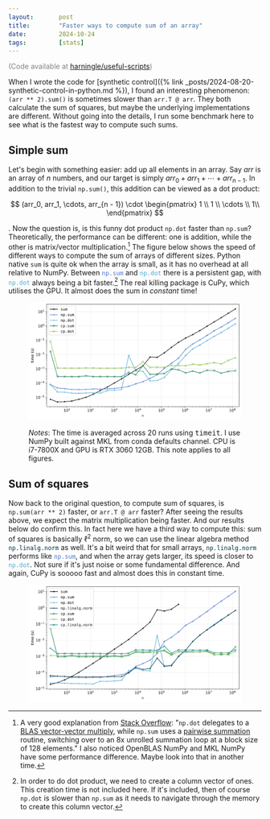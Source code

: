 ```yaml
---
layout:       post
title:        "Faster ways to compute sum of an array"
date:         2024-10-24
tags:         [stats]
---
```


<p><font color="#828282">(Code available at <a href="https://github.com/harningle/useful-scripts/tree/main/numpy/sum.py">harningle/useful-scripts</a>)</font></p>


When I wrote the code for [synthetic control]({% link _posts/2024-08-20-synthetic-control-in-python.md %}), I found an interesting phenomenon: `(arr ** 2).sum()` is sometimes slower than `arr.T @ arr`. They both calculate the sum of squares, but maybe the underlying implementations are different. Without going into the details, I run some benchmark here to see what is the fastest way to compute such sums.


## Simple sum

Let's begin with something easier: add up all elements in an array. Say $arr$ is an array of $n$ numbers, and our target is simply $arr_0 + arr_1 + \cdots + arr_{n - 1}$. In addition to the trivial `np.sum()`, this addition can be viewed as a dot product:

$$
(arr_0, arr_1, \cdots, arr_{n - 1}) \cdot \begin{pmatrix}
1 \\
1 \\
\cdots \\
1\\
\end{pmatrix}
$$

. Now the question is, is this funny dot product `np.dot` faster than `np.sum`? Theoretically, the performance can be different: one is addition, while the other is matrix/vector multiplication.[^details] The figure below shows the speed of different ways to compute the sum of arrays of different sizes. Python native `sum` is quite ok when the array is small, as it has no overhead at all relative to NumPy. Between <span style="color: #4D77CF">`np.sum`</span> and <span style="color: #4DABCF">`np.dot`</span> there is a persistent gap, with <span style="color: #4DABCF">`np.dot`</span> always being a bit faster.[^allocate-ones] The real killing package is CuPy, which utilises the GPU. It almost does the sum in *constant* time!

<figure>
    <img src="https://github.com/harningle/useful-scripts/raw/main/numpy/figures/sum.svg">
    <p><i>Notes</i>: The time is averaged across 20 runs using <code class="language-plaintext highlighter-rouge" style="font-size: 14px">timeit</code>. I use NumPy built against MKL from conda defaults channel. CPU is i7-7800X and GPU is RTX 3060 12GB. This note applies to all figures.</p>
</figure>

[^details]: A very good explanation from [Stack Overflow](https://stackoverflow.com/questions/75556221): "`np.dot` delegates to a [BLAS vector-vector multiply](https://github.com/numpy/numpy/blob/41c6bbe7ea2b4b16cdce99a75f3cac35e533bcef/numpy/_core/src/common/cblasfuncs.c#L212C1-L708C2), while `np.sum` uses a [pairwise summation](https://github.com/numpy/numpy/blob/41c6bbe7ea2b4b16cdce99a75f3cac35e533bcef/numpy/_core/src/umath/loops_utils.h.src#L75C1-L145C2) routine, switching over to an 8x unrolled summation loop at a block size of 128 elements." I also noticed OpenBLAS NumPy and MKL NumPy have some performance difference. Maybe look into that in another time.

[^allocate-ones]: In order to do dot product, we need to create a column vector of ones. This creation time is not included here. If it's included, then of course `np.dot` is slower than `np.sum` as it needs to navigate through the memory to create this column vector.


## Sum of squares

Now back to the original question, to compute sum of squares, is `np.sum(arr ** 2)` faster, or `arr.T @ arr` faster? After seeing the results above, we expect the matrix multiplication being faster. And our results below do confirm this. In fact here we have a third way to compute this: sum of squares is basically $\ell^2$ norm, so we can use the linear algebra method <span style="color: #013243">`np.linalg.norm`</span> as well. It's a bit weird that for small arrays, <span style="color: #013243">`np.linalg.norm`</span> performs like <span style="color: #4D77CF">`np.sum`</span>, and when the array gets larger, its speed is closer to <span style="color: #4DABCF">`np.dot`</span>. Not sure if it's just noise or some fundamental difference. And again, CuPy is sooooo fast and almost does this in constant time.

<figure>
    <img src="https://github.com/harningle/useful-scripts/raw/main/numpy/figures/sum_of_squares.svg">
</figure>